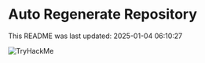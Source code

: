 # Auto Regenerate Repository

This README was last updated: 2025-01-04 06:10:27

 ![TryHackMe](https://tryhackme.com/badge/533634)